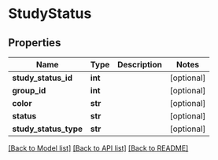 # StudyStatus

## Properties
Name | Type | Description | Notes
------------ | ------------- | ------------- | -------------
**study_status_id** | **int** |  | [optional] 
**group_id** | **int** |  | [optional] 
**color** | **str** |  | [optional] 
**status** | **str** |  | [optional] 
**study_status_type** | **str** |  | [optional] 

[[Back to Model list]](../README.md#documentation-for-models) [[Back to API list]](../README.md#documentation-for-api-endpoints) [[Back to README]](../README.md)


